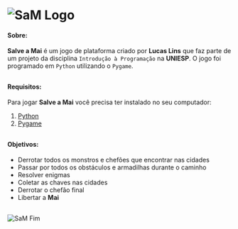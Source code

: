 # ![SaM Logo](https://cdn.discordapp.com/attachments/680077619701481534/709835924250296340/SaM.png)

#### Sobre:
**Salve a Mai** é um jogo de plataforma criado por **Lucas Lins** que faz parte de um projeto da disciplina `Introdução à Programação` na **UNIESP**. O jogo foi programado em `Python` utilizando o `Pygame`.
##

#### Requisitos:
Para jogar **Salve a Mai** você precisa ter instalado no seu computador:
1. [Python](https://www.python.org/)
2. [Pygame](https://www.pygame.org/)
##

#### Objetivos:
* Derrotar todos os monstros e chefões que encontrar nas cidades
* Passar por todos os obstáculos e armadilhas durante o caminho
* Resolver enigmas
* Coletar as chaves nas cidades
* Derrotar o chefão final
* Libertar a **Mai**
##

![SaM Fim](https://cdn.discordapp.com/attachments/680077619701481534/709827789385105428/SaM2.png)